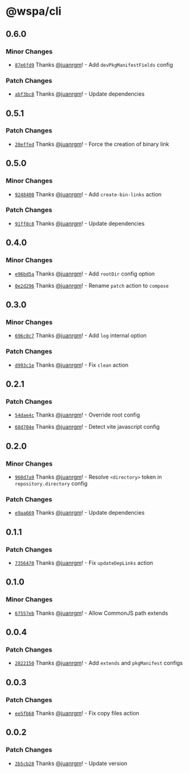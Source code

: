 # @wspa/cli

## 0.6.0

### Minor Changes

- [`87e6fd9`](https://github.com/swordev/wspa/commit/87e6fd99d8951a341ea3717e8227efe2869a6b30) Thanks [@juanrgm](https://github.com/juanrgm)! - Add `devPkgManifestFields` config

### Patch Changes

- [`abf3bc8`](https://github.com/swordev/wspa/commit/abf3bc885c436d227866ef70117dfc6292f083ba) Thanks [@juanrgm](https://github.com/juanrgm)! - Update dependencies

## 0.5.1

### Patch Changes

- [`28effed`](https://github.com/swordev/wspa/commit/28effed7797eaad64809a186232a0d1e916895bb) Thanks [@juanrgm](https://github.com/juanrgm)! - Force the creation of binary link

## 0.5.0

### Minor Changes

- [`9248400`](https://github.com/swordev/wspa/commit/92484005bfe6b8984e5915af9ac7d6c1955628db) Thanks [@juanrgm](https://github.com/juanrgm)! - Add `create-bin-links` action

### Patch Changes

- [`91ff8c8`](https://github.com/swordev/wspa/commit/91ff8c8398f9f7174d50d5a1fa558fe6d7872302) Thanks [@juanrgm](https://github.com/juanrgm)! - Update dependencies

## 0.4.0

### Minor Changes

- [`e96bd5a`](https://github.com/swordev/wspa/commit/e96bd5acc203ea6a09574cb4eff151648d2f3e70) Thanks [@juanrgm](https://github.com/juanrgm)! - Add `rootDir` config option

* [`0e2d296`](https://github.com/swordev/wspa/commit/0e2d296f8c0b7ac6bf26e78a08bf049c6fbddf51) Thanks [@juanrgm](https://github.com/juanrgm)! - Rename `patch` action to `compose`

## 0.3.0

### Minor Changes

- [`696c0c7`](https://github.com/swordev/wspa/commit/696c0c766e93e4e0d518bd1f6b0632cf528b652a) Thanks [@juanrgm](https://github.com/juanrgm)! - Add `log` internal option

### Patch Changes

- [`d993c1e`](https://github.com/swordev/wspa/commit/d993c1e286b463526a261e8704cd5d26a40cd7d7) Thanks [@juanrgm](https://github.com/juanrgm)! - Fix `clean` action

## 0.2.1

### Patch Changes

- [`54dae4c`](https://github.com/swordev/wspa/commit/54dae4cc048d5ca1735736bc874e0fe5446aa95a) Thanks [@juanrgm](https://github.com/juanrgm)! - Override root config

* [`68d704e`](https://github.com/swordev/wspa/commit/68d704ee8cd9efc6c1371cf850fec2e6b45daded) Thanks [@juanrgm](https://github.com/juanrgm)! - Detect vite javascript config

## 0.2.0

### Minor Changes

- [`960d7a9`](https://github.com/swordev/wspa/commit/960d7a9fce958575a830e609f008ed5572cf7578) Thanks [@juanrgm](https://github.com/juanrgm)! - Resolve `<directory>` token in `repository.directory` config

### Patch Changes

- [`e9aa669`](https://github.com/swordev/wspa/commit/e9aa6697cbeb751fb288b0118b1b3e9f5f89c33e) Thanks [@juanrgm](https://github.com/juanrgm)! - Update dependencies

## 0.1.1

### Patch Changes

- [`7356470`](https://github.com/swordev/wspa/commit/7356470624380af0a9c544c75be6e3dc2f714b4f) Thanks [@juanrgm](https://github.com/juanrgm)! - Fix `updateDepLinks` action

## 0.1.0

### Minor Changes

- [`67557eb`](https://github.com/swordev/wspa/commit/67557eb795fe29ef3ae0f74f0dc6e75f5c188a93) Thanks [@juanrgm](https://github.com/juanrgm)! - Allow CommonJS path extends

## 0.0.4

### Patch Changes

- [`2822150`](https://github.com/swordev/wspa/commit/2822150ece4812f9c68d1ed65dc2f5d72386b638) Thanks [@juanrgm](https://github.com/juanrgm)! - Add `extends` and `pkgManifest` configs

## 0.0.3

### Patch Changes

- [`ee5fb68`](https://github.com/swordev/wspa/commit/ee5fb681f63b25ffba68b27ee95f7a6eb9cc804f) Thanks [@juanrgm](https://github.com/juanrgm)! - Fix copy files action

## 0.0.2

### Patch Changes

- [`2b5cb28`](https://github.com/swordev/wspa/commit/2b5cb280d1b005328f47ef02f2d0d119f6a56db3) Thanks [@juanrgm](https://github.com/juanrgm)! - Update version

